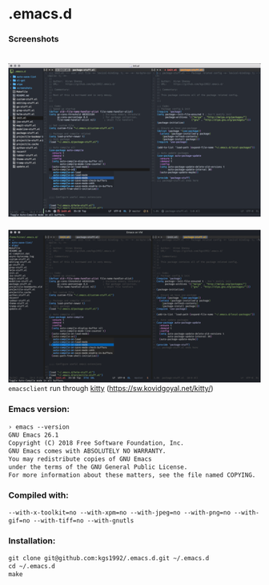 # .emacs.d

### Screenshots
[![Screenshot](/screenshots/latest_graphical.png)](/screenshots)
======
[![Screenshot](/screenshots/latest_emacsclient.png)](/screenshots)
`emacsclient` run through [kitty](https://github.com/kovidgoyal/kitty) (https://sw.kovidgoyal.net/kitty/)

### Emacs version:
```
› emacs --version
GNU Emacs 26.1
Copyright (C) 2018 Free Software Foundation, Inc.
GNU Emacs comes with ABSOLUTELY NO WARRANTY.
You may redistribute copies of GNU Emacs
under the terms of the GNU General Public License.
For more information about these matters, see the file named COPYING.
```

### Compiled with:
```
--with-x-toolkit=no --with-xpm=no --with-jpeg=no --with-png=no --with-gif=no --with-tiff=no --with-gnutls
```

### Installation:
```
git clone git@github.com:kgs1992/.emacs.d.git ~/.emacs.d
cd ~/.emacs.d
make
```
